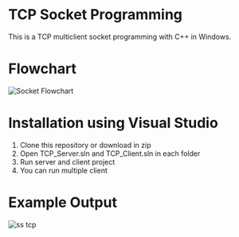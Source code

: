 # TCP Socket Programming
This is a TCP multiclient socket programming with C++ in Windows. </br>

# Flowchart
![Socket Flowchart](https://user-images.githubusercontent.com/55457999/124442039-84f6ab80-dda6-11eb-8a1c-cfcae9b7652d.png)

# Installation using Visual Studio
1. Clone this repository or download in zip </br>
2. Open TCP_Server.sln and TCP_Client.sln in each folder </br>
3. Run server and client project </br>
4. You can run multiple client </br>

# Example Output 
![ss tcp](https://user-images.githubusercontent.com/55457999/124982156-98cd3680-e060-11eb-989d-bfe51bbdeee4.jpg)
